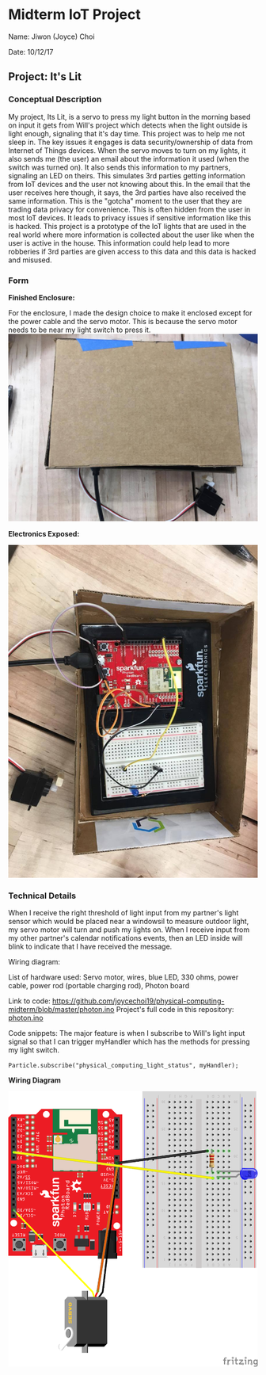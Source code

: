 # Midterm IoT Project

Name:  Jiwon (Joyce) Choi

Date: 10/12/17

## Project: It's Lit

### Conceptual Description

My project, Its Lit, is a servo to press my light button in the morning based on input it gets from Will's project which detects when the light outside is light enough, signaling that it's day time. This project was to help me not sleep in. The key issues it engages is data security/ownership of data from Internet of Things devices. When the servo moves to turn on my lights, it also sends me (the user) an email about the information it used (when the switch was turned on). It also sends this information to my partners, signaling an LED on theirs. This simulates 3rd parties getting information from IoT devices and the user not knowing about this. In the email that the user receives here though, it says, the 3rd parties have also received the same information. This is the "gotcha" moment to the user that they are trading data privacy for convenience. This is often hidden from the user in most IoT devices. It leads to privacy issues if sensitive information like this is hacked. This project is a prototype of the IoT lights that are used in the real world where more information is collected about the user like when the user is active in the house. This information could help lead to more robberies if 3rd parties are given access to this data and this data is hacked and misused. 


### Form

**Finished Enclosure:**

For the enclosure, I made the design choice to make it enclosed except for the power cable and the servo motor. This is because the servo motor needs to be near my light switch to press it.
![Finished Enclosure](finished_enclosure.jpg)

**Electronics Exposed:**

![Enclosure with electronics exposed](exposed_enclosure.jpg)

### Technical Details
When I receive the right threshold of light input from my partner's light sensor which would be placed near a windowsil to measure outdoor light, my servo motor will turn and push my lights on. When I receive input from my other partner's calendar notifications events, then an LED inside will blink to indicate that I have received the message.

Wiring diagram: 

List of hardware used: Servo motor, wires, blue LED, 330 ohms, power cable, power rod (portable charging rod), Photon board

Link to code: https://github.com/joycechoi19/physical-computing-midterm/blob/master/photon.ino
Project's full code in this repository:  [photon.ino](photon.ino)

Code snippets:
The major feature is when I subscribe to Will's light input signal so that I can trigger myHandler which has the methods for pressing my light switch.
```
Particle.subscribe("physical_computing_light_status", myHandler);
```

**Wiring Diagram**

![Wiring Diagram](WiringDiagram.png)

